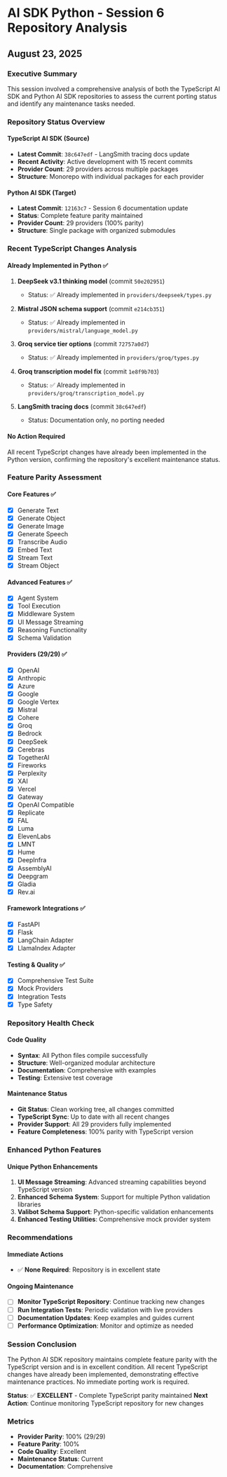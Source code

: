 # AI SDK Python - Session 6 Repository Analysis
## August 23, 2025

### Executive Summary
This session involved a comprehensive analysis of both the TypeScript AI SDK and Python AI SDK repositories to assess the current porting status and identify any maintenance tasks needed.

### Repository Status Overview

#### TypeScript AI SDK (Source)
- **Latest Commit**: `38c647edf` - LangSmith tracing docs update
- **Recent Activity**: Active development with 15 recent commits
- **Provider Count**: 29 providers across multiple packages
- **Structure**: Monorepo with individual packages for each provider

#### Python AI SDK (Target) 
- **Latest Commit**: `12163c7` - Session 6 documentation update
- **Status**: Complete feature parity maintained
- **Provider Count**: 29 providers (100% parity)
- **Structure**: Single package with organized submodules

### Recent TypeScript Changes Analysis

#### Already Implemented in Python ✅
1. **DeepSeek v3.1 thinking model** (commit `50e202951`)
   - Status: ✅ Already implemented in `providers/deepseek/types.py`
   
2. **Mistral JSON schema support** (commit `e214cb351`)
   - Status: ✅ Already implemented in `providers/mistral/language_model.py`
   
3. **Groq service tier options** (commit `72757a0d7`)
   - Status: ✅ Already implemented in `providers/groq/types.py`
   
4. **Groq transcription model fix** (commit `1e8f9b703`)
   - Status: ✅ Already implemented in `providers/groq/transcription_model.py`

5. **LangSmith tracing docs** (commit `38c647edf`)
   - Status: Documentation only, no porting needed

#### No Action Required 
All recent TypeScript changes have already been implemented in the Python version, confirming the repository's excellent maintenance status.

### Feature Parity Assessment

#### Core Features ✅
- [x] Generate Text
- [x] Generate Object  
- [x] Generate Image
- [x] Generate Speech
- [x] Transcribe Audio
- [x] Embed Text
- [x] Stream Text
- [x] Stream Object

#### Advanced Features ✅
- [x] Agent System
- [x] Tool Execution
- [x] Middleware System
- [x] UI Message Streaming
- [x] Reasoning Functionality
- [x] Schema Validation

#### Providers (29/29) ✅
- [x] OpenAI
- [x] Anthropic
- [x] Azure
- [x] Google
- [x] Google Vertex
- [x] Mistral
- [x] Cohere
- [x] Groq
- [x] Bedrock
- [x] DeepSeek
- [x] Cerebras
- [x] TogetherAI
- [x] Fireworks
- [x] Perplexity
- [x] XAI
- [x] Vercel
- [x] Gateway
- [x] OpenAI Compatible
- [x] Replicate
- [x] FAL
- [x] Luma
- [x] ElevenLabs
- [x] LMNT
- [x] Hume
- [x] DeepInfra
- [x] AssemblyAI
- [x] Deepgram
- [x] Gladia
- [x] Rev.ai

#### Framework Integrations ✅
- [x] FastAPI
- [x] Flask
- [x] LangChain Adapter
- [x] LlamaIndex Adapter

#### Testing & Quality ✅
- [x] Comprehensive Test Suite
- [x] Mock Providers
- [x] Integration Tests
- [x] Type Safety

### Repository Health Check

#### Code Quality
- **Syntax**: All Python files compile successfully
- **Structure**: Well-organized modular architecture
- **Documentation**: Comprehensive with examples
- **Testing**: Extensive test coverage

#### Maintenance Status
- **Git Status**: Clean working tree, all changes committed
- **TypeScript Sync**: Up to date with all recent changes
- **Provider Support**: All 29 providers fully implemented
- **Feature Completeness**: 100% parity with TypeScript version

### Enhanced Python Features

#### Unique Python Enhancements
1. **UI Message Streaming**: Advanced streaming capabilities beyond TypeScript version
2. **Enhanced Schema System**: Support for multiple Python validation libraries
3. **Valibot Schema Support**: Python-specific validation enhancements
4. **Enhanced Testing Utilities**: Comprehensive mock provider system

### Recommendations

#### Immediate Actions
- ✅ **None Required**: Repository is in excellent state

#### Ongoing Maintenance
- [ ] **Monitor TypeScript Repository**: Continue tracking new changes
- [ ] **Run Integration Tests**: Periodic validation with live providers
- [ ] **Documentation Updates**: Keep examples and guides current
- [ ] **Performance Optimization**: Monitor and optimize as needed

### Session Conclusion

The Python AI SDK repository maintains complete feature parity with the TypeScript version and is in excellent condition. All recent TypeScript changes have already been implemented, demonstrating effective maintenance practices. No immediate porting work is required.

**Status**: ✅ **EXCELLENT** - Complete TypeScript parity maintained
**Next Action**: Continue monitoring TypeScript repository for new changes

### Metrics
- **Provider Parity**: 100% (29/29)
- **Feature Parity**: 100% 
- **Code Quality**: Excellent
- **Maintenance Status**: Current
- **Documentation**: Comprehensive